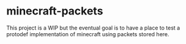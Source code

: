 # minecraft-packets

This project is a WIP but the eventual goal is to have a place to test a protodef implementation of minecraft using packets stored here.
